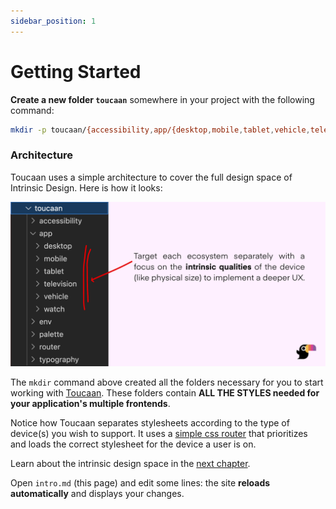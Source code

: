 ```yaml
---
sidebar_position: 1
---
```


# Getting Started

**Create a new folder `toucaan`** somewhere in your project with the following command: 

```bash
mkdir -p toucaan/{accessibility,app/{desktop,mobile,tablet,vehicle,television,watch},env/{helpers,tags},palette,router,typography,utils}

```

### Architecture

Toucaan uses a simple architecture to cover the full design space of Intrinsic Design. Here is how it looks:

![Toucaan architecture](img/toucaan-folders.jpg)

The `mkdir` command above created all the folders necessary for you to start working with [Toucaan](https://toucaan.com). These folders contain **ALL THE STYLES needed for your application's multiple frontends**. 


Notice how Toucaan separates stylesheets according to the type of device(s) you wish to support. It uses a [simple css router](router.md) that prioritizes and loads the correct stylesheet for the device a user is on. 

Learn about the intrinsic design space in the [next chapter](space.md).


Open `intro.md` (this page) and edit some lines: the site **reloads automatically** and displays your changes.